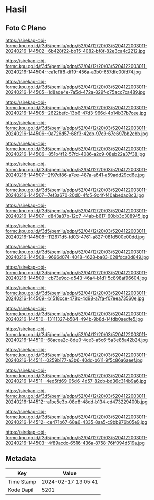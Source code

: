 # Hasil

## Foto C Plano

https://sirekap-obj-formc.kpu.go.id/f3d5/pemilu/pdpr/52/04/12/20/03/5204122003011-20240216-144502--6b428f22-bb15-4082-bf8f-82e3ca4c2212.jpg

https://sirekap-obj-formc.kpu.go.id/f3d5/pemilu/pdpr/52/04/12/20/03/5204122003011-20240216-144504--ca1cf1f8-df19-456a-a3b0-657dfc00fd74.jpg

https://sirekap-obj-formc.kpu.go.id/f3d5/pemilu/pdpr/52/04/12/20/03/5204122003011-20240216-144505--1d8ade4e-7a5d-472a-829f-c75acc7ca489.jpg

https://sirekap-obj-formc.kpu.go.id/f3d5/pemilu/pdpr/52/04/12/20/03/5204122003011-20240216-144505--2622befc-13b6-47d3-966d-4b14b37b7cee.jpg

https://sirekap-obj-formc.kpu.go.id/f3d5/pemilu/pdpr/52/04/12/20/03/5204122003011-20240216-144506--0a726d57-68f3-42eb-97c9-67e697bb2ebb.jpg

https://sirekap-obj-formc.kpu.go.id/f3d5/pemilu/pdpr/52/04/12/20/03/5204122003011-20240216-144506--851b4f12-57fd-4086-a2c9-08eb22a37f38.jpg

https://sirekap-obj-formc.kpu.go.id/f3d5/pemilu/pdpr/52/04/12/20/03/5204122003011-20240216-144507--2f97df86-a7ee-487a-a641-a59add29cd6e.jpg

https://sirekap-obj-formc.kpu.go.id/f3d5/pemilu/pdpr/52/04/12/20/03/5204122003011-20240216-144507--7ef3a670-20d0-4fc5-9c4f-f40abedac8c3.jpg

https://sirekap-obj-formc.kpu.go.id/f3d5/pemilu/pdpr/52/04/12/20/03/5204122003011-20240216-144507--d843a87b-12c7-44ab-b617-60bb3c308945.jpg

https://sirekap-obj-formc.kpu.go.id/f3d5/pemilu/pdpr/52/04/12/20/03/5204122003011-20240216-144508--112671d5-fd03-4761-a827-081d500e00dd.jpg

https://sirekap-obj-formc.kpu.go.id/f3d5/pemilu/pdpr/52/04/12/20/03/5204122003011-20240216-144508--9696d074-4018-4628-ba83-028fdca0d849.jpg

https://sirekap-obj-formc.kpu.go.id/f3d5/pemilu/pdpr/52/04/12/20/03/5204122003011-20240216-144509--cb73e9cc-d543-46a4-b1d1-5c898af96604.jpg

https://sirekap-obj-formc.kpu.go.id/f3d5/pemilu/pdpr/52/04/12/20/03/5204122003011-20240216-144509--b1518cce-478c-4d98-a7fa-f07eea73560e.jpg

https://sirekap-obj-formc.kpu.go.id/f3d5/pemilu/pdpr/52/04/12/20/03/5204122003011-20240216-144510--13111327-b584-494b-9b8d-14fdb0aedfe5.jpg

https://sirekap-obj-formc.kpu.go.id/f3d5/pemilu/pdpr/52/04/12/20/03/5204122003011-20240216-144510--68acea2c-8de0-4ce3-a5c6-5a3e85a42b24.jpg

https://sirekap-obj-formc.kpu.go.id/f3d5/pemilu/pdpr/52/04/12/20/03/5204122003011-20240216-144511--0259b177-a3b6-40dd-b611-9f5c86a6aeef.jpg

https://sirekap-obj-formc.kpu.go.id/f3d5/pemilu/pdpr/52/04/12/20/03/5204122003011-20240216-144511--4ed5fd69-05d6-4d57-82cb-bd36c314b9a6.jpg

https://sirekap-obj-formc.kpu.go.id/f3d5/pemilu/pdpr/52/04/12/20/03/5204122003011-20240216-144512--a1be5e3b-08e8-48dd-b134-cd473229400b.jpg

https://sirekap-obj-formc.kpu.go.id/f3d5/pemilu/pdpr/52/04/12/20/03/5204122003011-20240216-144512--ce471b67-68a6-4335-8aa5-c9bb976b05e9.jpg

https://sirekap-obj-formc.kpu.go.id/f3d5/pemilu/pdpr/52/04/12/20/03/5204122003011-20240216-144503--4f89acdc-6516-436a-8758-76ff094d519a.jpg


## Metadata

| Key        | Value               |
| ---------- | ------------------- |
| Time Stamp | 2024-02-17 13:05:41 |
| Kode Dapil | 5201                |



